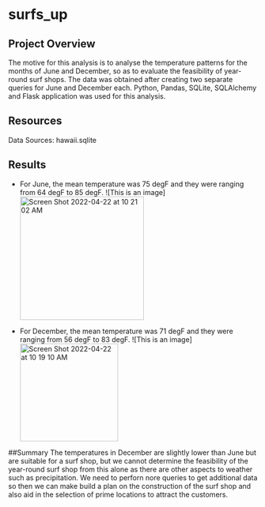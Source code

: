 # surfs_up

## Project Overview
The motive for this analysis is to analyse the temperature patterns for the months of June and December, so as to evaluate the feasibility of year-round surf shops. The data was obtained after creating two separate queries for June and December each. 
Python, Pandas, SQLite, SQLAlchemy and Flask application was used for this analysis.

## Resources 
Data Sources: hawaii.sqlite

## Results 
- For June, the mean temperature was 75 degF and they were ranging from 64 degF to 85 degF. 
![This is an image] <img width="250" alt="Screen Shot 2022-04-22 at 10 21 02 AM" src="https://user-images.githubusercontent.com/93291994/164737020-d1151f3e-585d-42dc-859f-7139ba566ca5.png">

- For December, the mean temperature was 71 degF and they were ranging from 56 degF to 83 degF.
![This is an image] <img width="198" alt="Screen Shot 2022-04-22 at 10 19 10 AM" src="https://user-images.githubusercontent.com/93291994/164737467-10b5be9c-816a-4964-bf6e-962855fa0a1b.png">

##Summary 
The temperatures in December are slightly lower than June but are suitable for a surf shop, but we cannot determine the feasibility of the year-round surf shop from this alone as there are other aspects to weather such as precipitation. We need to perforn nore queries to get additional data so then we can make build a plan on the construction of the surf shop and also aid in the selection of prime locations to attract the customers.
